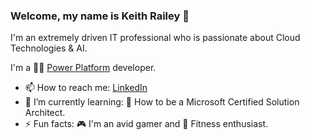 ### Welcome, my name is Keith Railey 👋

I'm an extremely driven IT professional who is passionate about Cloud Technologies & AI.

I'm a :technologist: [Power Platform](https://powerplatform.microsoft.com/) developer.

- 📫 How to reach me: [LinkedIn](https://www.linkedin.com/in/khrailey)
- 🌱 I’m currently learning: 📖 How to be a Microsoft Certified Solution Architect.
- ⚡ Fun facts: 🎮 I'm an avid gamer and 💪 Fitness enthusiast.
<!--
**KeithHR/KeithHR** is a ✨ _special_ ✨ repository because its `README.md` (this file) appears on your GitHub profile.

Here are some ideas to get you started:

- 🔭 I’m currently working on ...
- 🌱 I’m currently learning ...
- 👯 I’m looking to collaborate on ...
- 🤔 I’m looking for help with ...
- 💬 Ask me about ...
- 📫 How to reach me: ...
- 😄 Pronouns: ...
- ⚡ Fun fact: ...
-->
